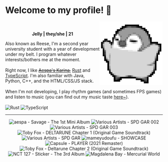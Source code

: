 <h1>Welcome to my profile! 👋</h1>
<img src="penguin.webp" alt="dancing penguin" align="right" width="40%">
<br>
<p align="center"><b>Jelly | they/she | 21</b></p>
<p>
Also known as Reese, I'm a second year university student with a year of development under my belt. I program whatever interests/bothers me at the moment.
<br><br>
Right now, I like <s><a href="https://kprofiles.com/karina-aespa-profile/">Aespa's Karina</a>,</s> <a href="https://www.rust-lang.org/">Rust</a> and <a href="https://www.typescriptlang.org/">TypeScript</a>. I'm also familiar with Java, Python, C++, and the HTML/CSS/JS stack.
<br><br>
When I'm not developing, I play rhythm games (and sometimes FPS games) and listen to music (you can find out my music taste <a href="https://www.last.fm/user/i-dle">here~</a>).
<br><br>
<img alt="Rust" src="https://img.shields.io/badge/Rust-%23000000.svg?&style=for-the-badge&logo=rust&logoColor=white"/> <img alt="TypeScript" src="https://img.shields.io/badge/TypeScript-%233178C6.svg?&style=for-the-badge&logo=typescript&logoColor=white"/>
</p>
<hr class="dotted">
<!-- lastfm -->
<p align="center"><img src="https://lastfm.freetls.fastly.net/i/u/64s/9686de538a7ca3b967de4cc7e76e316b.jpg" title="aespa - Savage - The 1st Mini Album"> <img src="https://lastfm.freetls.fastly.net/i/u/64s/092bee123033c04a2e34ae333c8060e6.jpg" title="Various Artists - SPD GAR 002"> <img src="https://lastfm.freetls.fastly.net/i/u/64s/104178f57d386e93ebaa5e6bedfc376a.jpg" title="Various Artists - SPD GAR 003"> <img src="https://lastfm.freetls.fastly.net/i/u/64s/356a1f15dc5e3e2b06226390370618bf.jpg" title="Toby Fox - DELTARUNE Chapter 1 (Original Game Soundtrack)"> <img src="https://lastfm.freetls.fastly.net/i/u/64s/c22bc34e95637c3b900356e8af71593b.jpg" title="Various Artists - SPD GAR"> <img src="https://lastfm.freetls.fastly.net/i/u/64s/94d9b83d34654c5c6a0e97fc5933a766.jpg" title="mameyudoufu - SHOWCASE"> <img src="https://lastfm.freetls.fastly.net/i/u/64s/3616545ea64e69b0adea2d73e5039387.jpg" title="Capsule - PLAYER (2021 Remaster)"> <img src="https://lastfm.freetls.fastly.net/i/u/64s/032f861fc3fe20f5d6146d361b95b107.jpg" title="Toby Fox - Deltarune Chapter 2 (Original Game Soundtrack)"> <img src="https://lastfm.freetls.fastly.net/i/u/64s/9e459a60d33b27d6c175053ff2d512d3.png" title="NCT 127 - Sticker - The 3rd Album"> <img src="https://lastfm.freetls.fastly.net/i/u/64s/c1b18f7dd5f2b262a96288bfa2330ad2.jpg" title="Magdalena Bay - Mercurial World"> </p>
